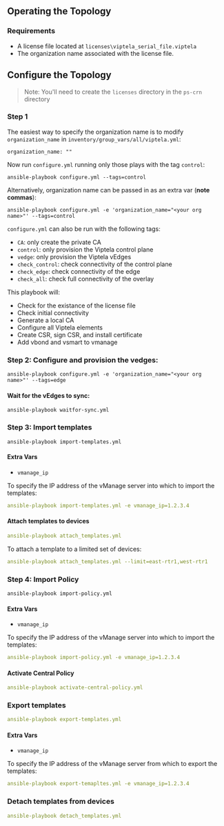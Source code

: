 ## Operating the Topology

### Requirements

* A license file located at `licenses\viptela_serial_file.viptela`
* The organization name associated with the license file.

## Configure the Topology

>Note: You'll need to create the `licenses` directory in the `ps-crn` directory
### Step 1

The easiest way to specify the organization name is to modify `organization_name` in `inventory/group_vars/all/viptela.yml`:

```shell
organization_name: ""
```

Now run `configure.yml` running only those plays with the tag `control`:

```shell
ansible-playbook configure.yml --tags=control
```

Alternatively, organization name can be passed in as an extra var (**note commas**): 

```shell
ansible-playbook configure.yml -e 'organization_name="<your org name>"' --tags=control
```

`configure.yml` can also be run with the following tags:
* `CA`: only create the private CA
* `control`: only provision the Viptela control plane
* `vedge`: only provision the Viptela vEdges
* `check_control`: check connectivity of the control plane
* `check_edge`: check connectivity of the edge
* `check_all`: check full connectivity of the overlay

This playbook will:
* Check for the existance of the license file
* Check initial connectivity
* Generate a local CA
* Configure all Viptela elements
* Create CSR, sign CSR, and install certificate
* Add vbond and vsmart to vmanage

### Step 2: Configure and provision the vedges:

```shell
ansible-playbook configure.yml -e 'organization_name="<your org name>"' --tags=edge
```

#### Wait for the vEdges to sync:

```shell
ansible-playbook waitfor-sync.yml
```

### Step 3: Import templates

```shell
ansible-playbook import-templates.yml
```
#### Extra Vars
* `vmanage_ip`

To specify the IP address of the vManage server into which to import the templates:
```yaml
ansible-playbook import-templates.yml -e vmanage_ip=1.2.3.4
```

#### Attach templates to devices
```yaml
ansible-playbook attach_templates.yml
```

To attach a template to a limited set of devices:
```yaml
ansible-playbook attach_templates.yml --limit=east-rtr1,west-rtr1
```

### Step 4: Import Policy

```shell
ansible-playbook import-policy.yml
```
#### Extra Vars
* `vmanage_ip`

To specify the IP address of the vManage server into which to import the templates:
```yaml
ansible-playbook import-policy.yml -e vmanage_ip=1.2.3.4
```

#### Activate Central Policy
```yaml
ansible-playbook activate-central-policy.yml
```


### Export templates
```yaml
ansible-playbook export-templates.yml
```

#### Extra Vars
* `vmanage_ip`

To specify the IP address of the vManage server from which to export the templates:
```yaml
ansible-playbook export-temapltes.yml -e vmanage_ip=1.2.3.4
```

### Detach templates from devices
```yaml
ansible-playbook detach_templates.yml
```